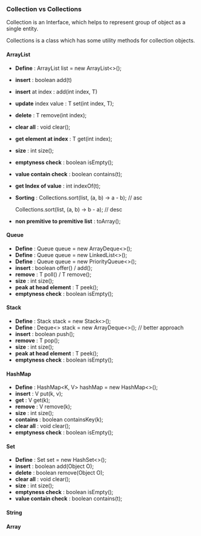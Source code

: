 ### Collection vs Collections
Collection is an Interface, which helps to represent group of object as a single entity.

Collections is a class which has some utility methods for collection objects.


#### ArrayList
- **Define** : ArrayList<T> list = new ArrayList<>();
- **insert** : boolean add(t)
- **insert** at index : add(int index, T)
- **update** index value : T set(int index, T);
- **delete** : T remove(int index);
- **clear all** : void clear();
- **get element at index** : T get(int index);
- **size** : int size();
- **emptyness check** : boolean isEmpty(); 
- **value contain check** : boolean contains(t);
- **get Index of value** : int indexOf(t);
- **Sorting** :
    Collections.sort(list, (a, b) -> a - b); // asc
    
    Collections.sort(list, (a, b) -> b - a); // desc
- **non premitive to premitive list** : toArray();
    

#### Queue
- **Define** : Queue<T> queue = new ArrayDeque<>();
- **Define** : Queue<T> queue = new LinkedList<>();
- **Define** : Queue<T> queue = new PriorityQueue<>();
- **insert** : boolean offer() / add();
- **remove** : T poll() / T remove();
- **size** : int size(); 
- **peak at head element** : T peek();
- **emptyness check** : boolean isEmpty(); 

#### Stack
- **Define** : Stack<T> stack = new Stack<>();
- **Define** : Deque<> stack = new ArrayDeque<>(); // better approach
- **insert** : boolean push();
- **remove** : T pop();
- **size** : int size(); 
- **peak at head element** : T peek();
- **emptyness check** : boolean isEmpty(); 

#### HashMap
- **Define** : HashMap<K, V> hashMap = new HashMap<>();
- **insert** : V put(k, v);
- **get** : V get(k);
- **remove** : V remove(k);
- **size** : int size(); 
- **contains** : boolean containsKey(k); 
- **clear all** : void clear();
- **emptyness check** : boolean isEmpty(); 

#### Set
- **Define** : Set set = new HashSet<>();
- **insert** : boolean add(Object O);
- **delete** : boolean remove(Object O);
- **clear all** : void clear();
- **size** : int size();
- **emptyness check** : boolean isEmpty(); 
- **value contain check** : boolean contains(t);

#### String

#### Array
